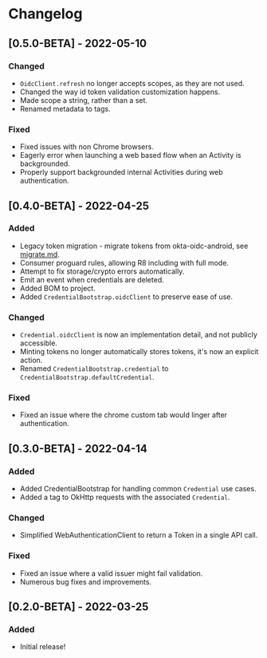 # Changelog

## [0.5.0-BETA] - 2022-05-10
### Changed
- `OidcClient.refresh` no longer accepts scopes, as they are not used.
- Changed the way id token validation customization happens.
- Made scope a string, rather than a set.
- Renamed metadata to tags.

### Fixed
- Fixed issues with non Chrome browsers.
- Eagerly error when launching a web based flow when an Activity is backgrounded.
- Properly support backgrounded internal Activities during web authentication.

## [0.4.0-BETA] - 2022-04-25
### Added
- Legacy token migration - migrate tokens from okta-oidc-android, see [migrate.md](migrate.md).
- Consumer proguard rules, allowing R8 including with full mode.
- Attempt to fix storage/crypto errors automatically.
- Emit an event when credentials are deleted.
- Added BOM to project.
- Added `CredentialBootstrap.oidcClient` to preserve ease of use.

### Changed
- `Credential.oidcClient` is now an implementation detail, and not publicly accessible.
- Minting tokens no longer automatically stores tokens, it's now an explicit action.
- Renamed `CredentialBootstrap.credential` to `CredentialBootstrap.defaultCredential`.

### Fixed
- Fixed an issue where the chrome custom tab would linger after authentication.

## [0.3.0-BETA] - 2022-04-14
### Added
- Added CredentialBootstrap for handling common `Credential` use cases.
- Added a tag to OkHttp requests with the associated `Credential`.

### Changed
- Simplified WebAuthenticationClient to return a Token in a single API call.

### Fixed
- Fixed an issue where a valid issuer might fail validation.
- Numerous bug fixes and improvements.

## [0.2.0-BETA] - 2022-03-25
### Added
- Initial release!
